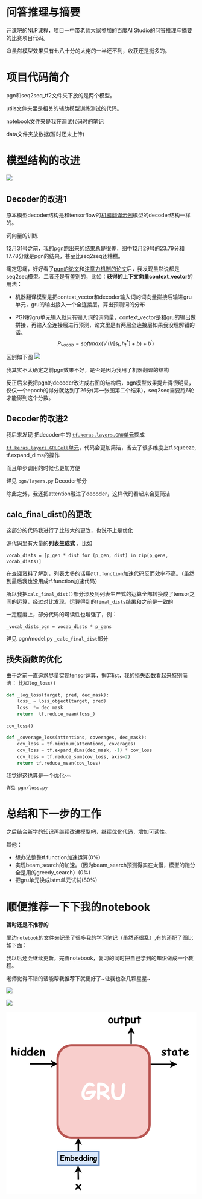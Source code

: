 # 问答推理与摘要

[开课吧](https://www.kaikeba.com/)的NLP课程，项目一中带老师大家参加的百度AI Studio的[问答推理与摘要](https://aistudio.baidu.com/aistudio/competition/detail/3)的比赛项目代码。

:sweat_smile:虽然模型效果只有七八十分的大佬的一半还不到，收获还是挺多的。



# 项目代码简介

pgn和seq2seq_tf2文件夹下放的是两个模型。

utils文件夹里是相关的辅助模型训练测试的代码。

notebook文件夹是我在调试代码时的笔记

data文件夹放数据(暂时还未上传)



# 模型结构的改进

![](https://raw.githubusercontent.com/Light2077/QA-Abstract-And-Reasoning/master/notebook/picture/res.jpg)

## Decoder的改进1

原本模型decoder结构是和tensorflow的[机器翻译示例](https://tensorflow.google.cn/tutorials/text/nmt_with_attention)模型的decoder结构一样的。

词向量的训练

12月31号之前，我的pgn跑出来的结果总是很差，图中12月29号的23.79分和17.78分就是pgn的结果，甚至比seq2seq还糟糕。

痛定思痛，好好看了[pgn的论文](http://arxiv.org/pdf/1704.04368v2.pdf)和[注意力机制的论文](https://arxiv.org/pdf/1409.0473.pdf)后，我发现虽然说都是seq2seq模型。二者还是有差别的，比如：**获得的上下文向量context_vector**的用法：

- 机器翻译模型是把context_vector和decoder输入词的词向量拼接后输进gru单元，gru的输出接入一个全连接层，算出预测词的分布

- PGN的gru单元输入就只有输入词的词向量，context_vector是和gru的输出做拼接，再输入全连接层进行预测，论文里是有两层全连接层如果我没理解错的话。
$$
P_{vocab} = softmax(V^{'}(V[s_t,h_t^*]+b)+b^{'})
$$

区别如下图
![](https://github.com/Light2077/QA-Abstract-And-Reasoning/blob/master/notebook/picture/context.jpg)



我其实不太确定之前pgn效果不好，是否是因为我用了机器翻译的结构

反正后来我把pgn的decoder改进成右图的结构后，pgn模型效果提升得很明显， 仅仅一个epoch的得分就达到了26分(第一张图第二个结果)，seq2seq需要跑6轮才能得到这个分数。

## Decoder的改进2

我后来发现
把decoder中的 [`tf.keras.layers.GRU`单元](https://tensorflow.google.cn/api_docs/python/tf/keras/layers/GRU?hl=en&version=stable)换成

[`tf.keras.layers.GRUCell`单元](https://tensorflow.google.cn/api_docs/python/tf/keras/layers/GRUCell?hl=en&version=stable)，代码会更加简洁，省去了很多维度上tf.squeeze, tf.expand_dims的操作

而且单步调用的时候也更加方便

详见 `pgn/layers.py` Decoder部分

除此之外，我还把attention融进了decoder，这样代码看起来会更简洁



## calc_final_dist()的更改

这部分的代码我进行了比较大的更改，也说不上是优化

源代码里有大量的**列表生成式** ，比如

```
vocab_dists = [p_gen * dist for (p_gen, dist) in zip(p_gens, vocab_dists)]
```

在[查阅资料](https://tensorflow.google.cn/guide/function?hl=en#batching)了解到，列表太多的话用`@tf.function`加速代码反而效率不高。（虽然到最后我也没用成tf.function加速代码）

所以我把`calc_final_dist()`部分涉及到列表生产式的运算全部转换成了tensor之间的运算，经过对比发现，运算得到的`final_dists`结果和之前是一致的

一定程度上，部分代码的可读性也增强了，例：

```
_vocab_dists_pgn = vocab_dists * p_gens
```

详见 pgn/model.py `_calc_final_dist`部分



## 损失函数的优化

由于之前一直追求尽量实现tensor运算，摒弃list，我的损失函数看起来特别简洁：
比如`log_loss()`

```python
def _log_loss(target, pred, dec_mask):
    loss_ = loss_object(target, pred)
    loss_ *= dec_mask
    return  tf.reduce_mean(loss_)
```

`cov_loss()`

```Python
def _coverage_loss(attentions, coverages, dec_mask):
    cov_loss = tf.minimum(attentions, coverages)
    cov_loss = tf.expand_dims(dec_mask, -1) * cov_loss
    cov_loss = tf.reduce_sum(cov_loss, axis=2)
    return tf.reduce_mean(cov_loss)
```

我觉得这也算是一个优化~~

`详见 pgn/loss.py`

# 总结和下一步的工作

之后结合新学的知识再继续改进模型吧，继续优化代码，增加可读性。

其他：

- 想办法整整tf.function加速运算(0%)
- 实现beam_search的加速。（因为beam_search预测得实在太慢，模型的跑分全是用的greedy_search）(0%)
- 把gru单元换成lstm单元试试(80%)

# 顺便推荐一下下我的notebook

**暂时还是不推荐的**

里边`notebook`的文件夹记录了很多我的学习笔记（虽然还很乱）,有的还配了图比如下面：

我以后还会继续更新，完善notebook，复习的同时把自己学到的知识做成一个教程。

老师觉得不错的话能帮我推荐下就更好了~让我也涨几颗星星~

![](https://github.com/Light2077/QA-Abstract-And-Reasoning/tree/master/notebook/picture/decoder.png)

![](https://github.com/Light2077/QA-Abstract-And-Reasoning/tree/master/notebook/picture/encoder.png)

![](notebook/picture/gru.png)

